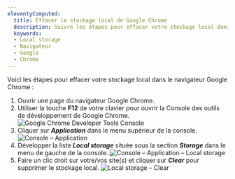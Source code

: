 ```yaml
---
eleventyComputed:
  title: Effacer le stockage local de Google Chrome
  description: Suivre les étapes pour effacer votre stockage local dans le navigateur Google Chrome.
  keywords:
  - Local storage
  - Navigateur
  - Google
  - Chrome
---
```

Voici les étapes pour effacer votre stockage local dans le navigateur Google Chrome :

1. Ouvrir une page du navigateur Google Chrome.
1. Utiliser la touche **F12** de votre clavier pour ouvrir la Console des outils de développement de Google Chrome.
![Google Chrome Developer Tools Console](https://cdnweb.devolutions.net/docs/docs_en_kb_KB4759.png)
1. Cliquer sur ***Application*** dans le menu supérieur de la console.
![Console – Application](https://cdnweb.devolutions.net/docs/docs_en_kb_KB4760.png)
1. Développer la liste ***Local storage*** située sous la section ***Storage*** dans le menu de gauche de la console.
![Console – Application – Local storage](https://cdnweb.devolutions.net/docs/docs_en_kb_KB4761.png)
1. Faire un clic droit sur votre/vos site(s) et cliquer sur ***Clear*** pour supprimer le stockage local.
![Local storage – Clear](https://cdnweb.devolutions.net/docs/docs_en_kb_KB4762.png)
